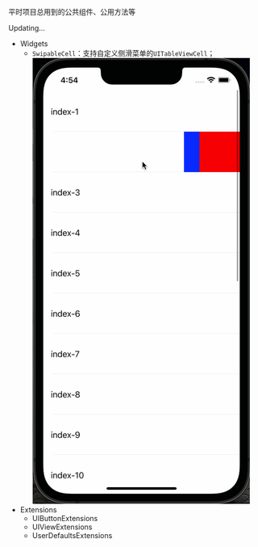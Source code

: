 平时项目总用到的公共组件、公用方法等

Updating...

* Widgets
  * `SwipableCell`：支持自定义侧滑菜单的`UITableViewCell`；
  ![SwipableCell](/gifs/SwipableCell.gif)
* Extensions
  * UIButtonExtensions
  * UIViewExtensions
  * UserDefaultsExtensions 
